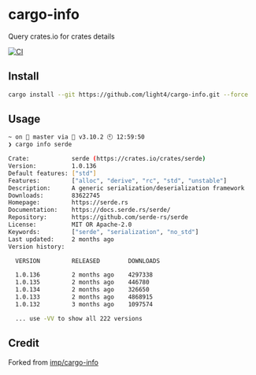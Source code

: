 # cargo-info
Query crates.io for crates details

[![CI](https://github.com/light4/cargo-info/actions/workflows/test.yaml/badge.svg)](https://github.com/light4/cargo-info/actions/workflows/test.yaml)

## Install

```bash
cargo install --git https://github.com/light4/cargo-info.git --force
```

## Usage

```bash
~ on  master via 🐍 v3.10.2 🕙 12:59:50 
❯ cargo info serde

Crate:            serde (https://crates.io/crates/serde)
Version:          1.0.136
Default features: ["std"]
Features:         ["alloc", "derive", "rc", "std", "unstable"]
Description:      A generic serialization/deserialization framework
Downloads:        83622745
Homepage:         https://serde.rs
Documentation:    https://docs.serde.rs/serde/
Repository:       https://github.com/serde-rs/serde
License:          MIT OR Apache-2.0
Keywords:         ["serde", "serialization", "no_std"]
Last updated:     2 months ago
Version history:  

  VERSION         RELEASED        DOWNLOADS       

  1.0.136         2 months ago    4297338
  1.0.135         2 months ago    446780
  1.0.134         2 months ago    326650
  1.0.133         2 months ago    4868915
  1.0.132         3 months ago    1097574

  ... use -VV to show all 222 versions

```

## Credit

Forked from [imp/cargo-info](https://gitlab.com/imp/cargo-info)
